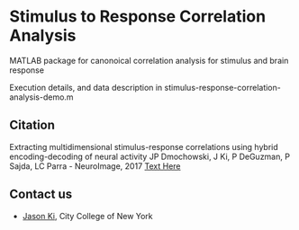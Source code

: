 Stimulus to Response Correlation Analysis
=====

MATLAB package for canonoical correlation analysis for stimulus and brain response

Execution details, and data description in stimulus-response-correlation-analysis-demo.m


Citation
--------------
Extracting multidimensional stimulus-response correlations using hybrid encoding-decoding of neural activity
JP Dmochowski, J Ki, P DeGuzman, P Sajda, LC Parra - NeuroImage, 2017 [Text Here](http://www.sciencedirect.com/science/article/pii/S1053811917304299)

## Contact us
* [Jason Ki](ki.jasonj@gmail.com), City College of New York
